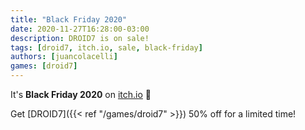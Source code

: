 ```yaml
---
title: "Black Friday 2020"
date: 2020-11-27T16:28:00-03:00
description: DROID7 is on sale!
tags: [droid7, itch.io, sale, black-friday]
authors: [juancolacelli]
games: [droid7]
---
```


It's **Black Friday 2020** on [itch.io](https://juancolacelli.itch.io) 🎃

Get [DROID7]({{< ref "/games/droid7" >}}) 50% off for a limited time!

